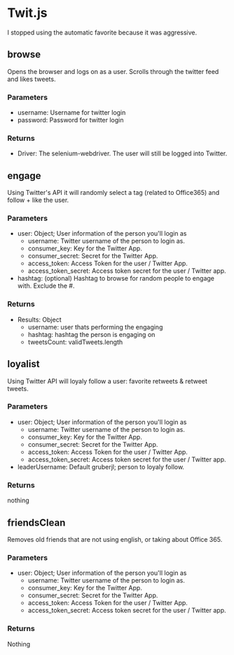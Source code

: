 # Twit.js

I stopped using the automatic favorite because it was aggressive.

## browse

Opens the browser and logs on as a user. Scrolls through the twitter feed and likes tweets.

### Parameters

* username: Username for twitter login
* password: Password for twitter login

### Returns

* Driver: The selenium-webdriver. The user will still be logged into Twitter.

## engage

Using Twitter's API it will randomly select a tag (related to Office365) and follow + like the user.

### Parameters

* user: Object; User information of the person you'll login as
  * username: Twitter username of the person to login as.
  * consumer_key: Key for the Twitter App.
  * consumer_secret: Secret for the Twitter App.
  * access_token: Access Token for the user / Twitter App.
  * access_token_secret: Access token secret for the user / Twitter app.
* hashtag: (optional) Hashtag to browse for random people to engage with. Exclude the #.

### Returns

* Results: Object
  * username: user thats performing the engaging
  * hashtag: hashtag the person is engaging on
  * tweetsCount: validTweets.length

## loyalist

Using Twitter API will loyaly follow a user: favorite retweets & retweet tweets.

### Parameters

* user: Object; User information of the person you'll login as
  * username: Twitter username of the person to login as.
  * consumer_key: Key for the Twitter App.
  * consumer_secret: Secret for the Twitter App.
  * access_token: Access Token for the user / Twitter App.
  * access_token_secret: Access token secret for the user / Twitter app.
* leaderUsername: Default gruberjl; person to loyaly follow.

### Returns

nothing

## friendsClean

Removes old friends that are not using english, or taking about Office 365.

### Parameters

* user: Object; User information of the person you'll login as
  * username: Twitter username of the person to login as.
  * consumer_key: Key for the Twitter App.
  * consumer_secret: Secret for the Twitter App.
  * access_token: Access Token for the user / Twitter App.
  * access_token_secret: Access token secret for the user / Twitter app.

### Returns

Nothing
